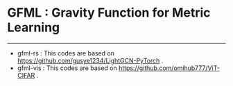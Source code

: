 # GFML : Gravity Function for Metric Learning
---
- gfml-rs : This codes are based on https://github.com/gusye1234/LightGCN-PyTorch .
- gfml-vis : This codes are based on https://github.com/omihub777/ViT-CIFAR .
